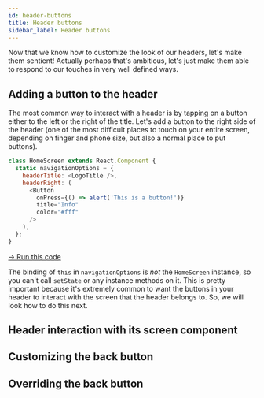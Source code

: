 ```yaml
---
id: header-buttons
title: Header buttons
sidebar_label: Header buttons
---
```


Now that we know how to customize the look of our headers, let's make them sentient! Actually perhaps that's ambitious, let's just make them able to respond to our touches in very well defined ways.

## Adding a button to the header

The most common way to interact with a header is by tapping on a button either to the left or the right of the title. Let's add a button to the right side of the header (one of the most difficult places to touch on your entire screen, depending on finger and phone size, but also a normal place to put buttons).

```js
class HomeScreen extends React.Component {
  static navigationOptions = {
    headerTitle: <LogoTitle />,
    headerRight: (
      <Button
        onPress={() => alert('This is a button!')}
        title="Info"
        color="#fff"
      />
    ),
  };
}
```
<a href="https://snack.expo.io/@react-navigation/simple-header-button" target="blank" class="run-code-button">&rarr; Run this code</a>

The binding of `this` in `navigationOptions` is *not* the `HomeScreen` instance, so you can't call `setState` or any instance methods on it. This is pretty important because it's extremely common to want the buttons in your header to interact with the screen that the header belongs to. So, we will look how to do this next.

## Header interaction with its screen component


## Customizing the back button

## Overriding the back button

<!-- The navigation options can be defined with a [navigation prop](/docs/navigators/navigation-prop). Let's render a different button based on the route params, and set up the button to call `navigation.setParams` when pressed.

```js
static navigationOptions = ({ navigation }) => {
  const { state, setParams } = navigation;
  const isInfo = state.params.mode === 'info';
  const { user } = state.params;
  return {
    title: isInfo ? `${user}'s Contact Info` : `Chat with ${state.params.user}`,
    headerRight: (
      <Button
        title={isInfo ? 'Done' : `${user}'s info`}
        onPress={() => setParams({ mode: isInfo ? 'none' : 'info' })}
      />
    ),
  };
};
```


## Header interaction with screen component

Sometimes it is necessary for the header to access properties of the screen component such as functions or state.

Let's say we want to create an 'edit contact info' screen with a save button in the header. We want the save button to be replaced by an `ActivityIndicator` while saving.

```js
class EditInfoScreen extends React.Component {
  static navigationOptions = ({ navigation }) => {
    const { params = {} } = navigation.state;
    let headerRight = (
      <Button
        title="Save"
        onPress={params.handleSave ? params.handleSave : () => null}
      />
    );
    if (params.isSaving) {
      headerRight = <ActivityIndicator />;
    }
    return { headerRight };
  };

  state = {
    nickname: 'Lucy jacuzzi'
  }

  _handleSave = () => {
    // Update state, show ActivityIndicator
    this.props.navigation.setParams({ isSaving: true });
    
    // Fictional function to save information in a store somewhere
    saveInfo().then(() => {
      this.props.navigation.setParams({ isSaving: false});
    })
  }

  componentDidMount() {
    // We can only set the function after the component has been initialized
    this.props.navigation.setParams({ handleSave: this._handleSave });
  }

  render() {
    return (
      <TextInput
        onChangeText={(nickname) => this.setState({ nickname })}
        placeholder={'Nickname'}
        value={this.state.nickname}
      />
    );
  }
}
```

**Note**: Since the `handleSave`-param is only set on component mount it is not immediately available in the `navigationOptions`-function. Before `handleSave` is set we pass down an empty function to the `Button`-component in order to make it render immediately and avoid flickering.


To see the rest of the header options, see the [navigation options document](/docs/navigators/navigation-options#Stack-Navigation-Options).

As an alternative to `setParams`, you may want to consider using a state management library such as [MobX](https://github.com/mobxjs/mobx) or [Redux](https://github.com/reactjs/redux), and when navigating to a screen, pass an object which contains the data necessary for the screen to render, as well as functions you may want to call that modify the data, make network requests and etc. That way, both your screen component and the static `navbarOptions` block will have access to the object. When following this approach, make sure to consider deep linking, which works best in cases where only javascript primitives are passed as navigation props to your screen. In case when deep linking is necessary, you may use a [higher order component (HOC)](https://reactjs.org/docs/higher-order-components.html) to transform the primitives to the object your screen components expects.


 -->
